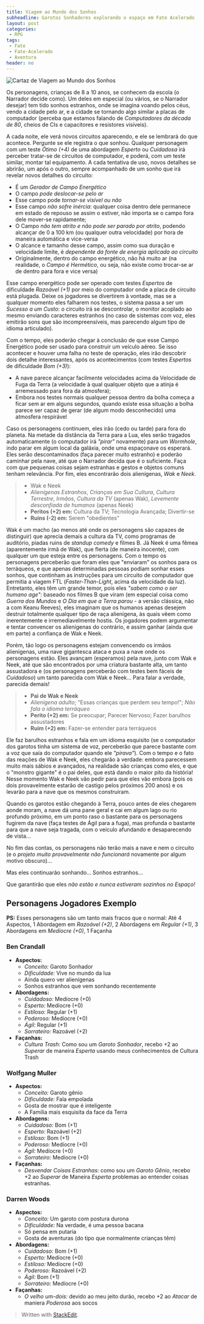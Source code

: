 ```yaml
---
title: Viagem ao Mundo dos Sonhos
subheadline: Garotos Sonhadores explorando o espaço em Fate Acelerado
layout: post
categories:
 - RPG
tags:
 - Fate
 - Fate-Acelerado
 - Aventura
header: no
---
```


![Cartaz de Viagem ao Mundo dos Sonhos](https://upload.wikimedia.org/wikipedia/en/2/26/Explorersposter1985.jpg)

Os personagens, crianças de 8 a 10 anos, se conhecem da escola (o Narrador decide como). Um deles em especial (ou vários, se o Narrador desejar) tem tido sonhos estranhos, onde se imagina voando pelos céus, vendo a cidade pelo ar, e a cidade se tornando algo similar a placas de computador (perceba que estamos falando de _Computadores da década de 80_, cheios de CIs e capacitores e resistores visíveis).

A cada noite, ele verá novos circuitos aparecendo, e ele se lembrará do que acontece. Pergunte se ele registra o que sonhou. Qualquer personagem com um teste _Ótimo (+4)_ de uma abordagem _Esperto_ ou _Cuidadosa_ irá perceber tratar-se de circuitos de computador, e poderá, com um teste similar, montar tal equipamento. A cada tentativa de uso, novos detalhes se abrirão, um após o outro, sempre acompanhado de um sonho que irá revelar novos detalhes do circuito:

+ É um _Gerador de Campo Energético_
+ O campo _pode deslocar-se pelo ar_
+ Esse campo pode _tornar-se visível ou não_
+ Esse campo _não sofre inércia_: qualquer coisa dentro dele permanece em estado de repouso se assim o estiver, não importa se o campo fora dele mover-se rapidamente;
+ O Campo _não tem atrito e não pode ser parado por atrito_, podendo alcançar de 0 a 100 km (ou qualquer outra velocidade) por hora de maneira automática e vice-versa
+ O alcance e tamanho desse campo, assim como sua duração e velocidade limite, é _dependente da fonte de energia aplicada ao circuito_
+ Originalmente, dentro do campo energético, não há muito ar (na realidade, o _Campo é Hermético_, ou seja, não existe como trocar-se ar de dentro para fora e vice versa)

Esse campo energético pode ser operado com testes _Espertos_ de dificuldade _Razoável (+1)_ por meio do computador onde a placa de circuito está plugada. Deixe os jogadores se divertirem à vontade, mas se a qualquer momento eles falharem nos testes, o sistema passa a ser um _Sucesso a um Custo_: o circuito irá se descontrolar, o monitor acoplado ao mesmo enviando caracteres estranhos (no caso de sistemas com voz, eles emitirão sons que são incompreensíveis, mas parecendo algum tipo de idioma articulado).

Com o tempo, eles poderão chegar à conclusão de que esse Campo Energético pode ser usado para construir um veículo aéreo. Se isso acontecer e houver uma falha no teste de operação, eles irão descobrir dois detalhe interessantes, após os acontecimentos (com testes *Espertos* de dificuldade *Bom (+3)*):

+ A nave parece alcançar facilmente velocidades acima da Velocidade de Fuga da Terra (a velocidade à qual qualquer objeto que a atinja é arremessado para fora da atmosfera);
+ Embora nos testes normais qualquer pessoa dentro da bolha começa a ficar sem ar em alguns segundos, quando existe essa situação a bolha parece ser capaz de gerar (de algum modo desconhecido) uma atmosfera respirável

Caso os personagens continuem, eles irão (cedo ou tarde) para fora do planeta. Na metade da distância da Terra para a Lua, eles serão tragados automaticamente (o computador irá _"pirar"_ novamente) para um _Wormhole_, indo parar em algum local da galáxia, onde uma espaçonave os esperará. Eles serão descontaminados (faça parecer muito estranho) e poderão caminhar pela nave, até que o Narrador decida que é o suficiente. Faça com que pequenas coisas sejam estranhas e gestos e objetos comuns tenham relevância. Por fim, eles encontrarão dois alienígenas, _Wak_ e _Neek_. 

> + Wak e Neek
> + _Alienígenas Estranhos_, _Crianças em Sua Cultura_, _Cultura Terrestre_, _Irmãos_, _Cultura da TV_ (apenas Wak), _Levemente desconfiada de humanos_ (apenas Neek)
> + **Peritos (+2) em:** Cultura da TV; Tecnologia Avançada; Divertir-se
> + **Ruins (-2) em:** Serem "obedientes"

Wak é um macho (ao menos até onde os personagens são capazes de distinguir) que aprecia demais a cultura da TV, como programas de auditório, piadas ruins de _standup comedy_ e filmes B. Já Neek é uma fêmea (aparentemente irmã de Wak), que flerta (de maneira inocente), com qualquer um que esteja entre os personagens. Com o tempo os personagens perceberão que foram eles que "enviaram" os sonhos para os terráqueos, e que apenas determinadas pessoas podiam sonhar esses sonhos, que continham as instruções para um circuito de computador que permitia a viagem FTL (_Faster-Than-Light_, acima da velocidade da luz). Entretanto, eles têm um grande temor, pois eles _"sabem como o ser humano age"_: baseado nos filmes B que viram (em especial coisa como _Guerra dos Mundos_ e _O Dia em que a Terra parou_ - a versão clássica, não a com Keanu Reeves), eles imaginam que os humanos apenas desejem destruir totalmente qualquer tipo de raça alienígena, às quais vêem como inerentemente e irremediavelmente hostis. Os jogadores podem argumentar e tentar convencer os alienígenas do contrário, e assim ganhar (ainda que em parte) a confiança de Wak e Neek. 

Porém, tão logo os personagens estejam convencendo os irmãos alienígenas, uma nave gigantesca ataca e puxa a nave onde os personagens estão. Eles avançam (esperamos) pela nave, junto com Wak e Neek, até que são encontrados por uma criatura bastante alta, um tanto assustadora e (os personagens perceberão com testes bem fáceis de _Cuidadoso_) um tanto parecida com Wak e Neek... Para falar a verdade, parecida demais!

> + **Pai de Wak e Neek**
> + _Alienígena adulto_; "Essas crianças que perdem seu tempo!"; _Não fala o idioma terráqueo_
> + **Perito (+2) em:** Se preocupar; Parecer Nervoso; Fazer barulhos assustadores
> + **Ruim (+2) em:** Fazer-se entender para terráqueos

Ele faz barulhos estranhos e fala em um idioma esquisito (se o computador dos garotos tinha um sistema de voz, perceberão que parece bastante com a voz que saía do computador quando ele _"pirava"_). Com o tempo e o fato das reações de Wak e Neek, eles chegarão à verdade: embora parecessem muito mais sábios e avançados, na realidade são crianças como eles, e que o "monstro gigante" é o pai deles, que está dando o maior pito da história! Nesse momento Wak e Neek vão pedir para que eles vão embora (pois os dois provavelmente estarão de castigo pelos próximos 200 anos) e os levarão para a nave que os mesmos construiram.

Quando os garotos estão chegando à Terra, pouco antes de eles chegarem aonde moram, a nave dá uma pane geral e cai em algum lago ou rio profundo próximo, em um ponto raso o bastante para os personagens fugirem da nave (faça testes de Ágil para a fuga), mas profunda o bastante para que a nave seja tragada, com o veículo afundando e desaparecendo de vista...

No fim das contas, os personagens não terão mais a nave e nem o circuito (e o _projeto muito provavelmente não funcionará_ novamente por algum motivo obscuro)...

Mas eles continuarão sonhando... Sonhos estranhos...

Que garantirão que eles _não estão e nunca estiveram sozinhos no Espaço!_

## Personagens Jogadores Exemplo

**PS:** Esses personagens são um tanto mais fracos que o normal: Até 4 Aspectos, 1 Abordagem em _Razoável (+2)_, 2 Abordagens em _Regular (+1)_, 3 Abordagens em _Medíocre (+0)_, 1 Façanha

### Ben Crandall

+ **Aspectos:**
	+ _Conceito:_ Garoto Sonhador
	+ _Dificuldade:_ Vive no mundo da lua
	+ Ainda quero ver alienígenas
	+ Sonhos estranhos que vem sonhando recentemente
+ **Abordagens:**
	+ _Cuidadoso:_  Medíocre (+0)
	+ _Esperto:_  Medíocre (+0)
	+ _Estiloso:_ Regular (+1)
	+ _Poderoso:_ Medíocre (+0)
	+ _Ágil:_ Regular (+1)
	+ _Sorrateiro:_ Razoável (+2)
+ **Façanhas:**
	+ _Cultura Trash:_ Como sou um _Garoto Sonhador_, recebo +2 ao _Superar_ de maneira _Esperta_ usando meus conhecimentos de Cultura Trash
 
### Wolfgang Muller

+ **Aspectos:**
	+ _Conceito:_ Garoto gênio
	+ _Dificuldade:_ Fala empolada
	+ Gosta de mostrar que é inteligente
	+ A Família mais esquisita da face da Terra
+ **Abordagens:**
	+ _Cuidadoso:_  Bom (+1)
	+ _Esperto:_  Razoável (+2)
	+ _Estiloso:_ Bom (+1)
	+ _Poderoso:_ Medíocre (+0)
	+ _Ágil:_ Medíocre (+0)
	+ _Sorrateiro:_ Medíocre (+0)
+ **Façanhas:**
	+ _Desvendar Coisas Estranhas:_ como sou um _Garoto Gênio_, recebo +2 ao _Superar_ de Maneira _Esperta_ problemas ao entender coisas estranhas.

### Darren Woods

+ **Aspectos:**
	+ _Conceito:_ Um garoto com postura durona
	+ _Dificuldade:_ Na verdade, é uma pessoa bacana
	+ Só pensa em putaria
	+ Gosta de aventuras (do tipo que normalmente crianças têm)
+ **Abordagens:**
	+ _Cuidadoso:_  Bom (+1)
	+ _Esperto:_  Medíocre (+0)
	+ _Estiloso:_ Medíocre (+0)
	+ _Poderoso:_ Razoável (+2)
	+ _Ágil:_ Bom (+1)
	+ _Sorrateiro:_ Medíocre (+0)
+ **Façanhas:**
	+ _O velho um-dois:_ devido ao meu jeito durão, recebo +2 ao *Atacar* de maniera *Poderosa* aos socos


> Written with [StackEdit](https://stackedit.io/).


